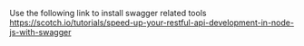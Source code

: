 Use the following link to install swagger related tools
https://scotch.io/tutorials/speed-up-your-restful-api-development-in-node-js-with-swagger